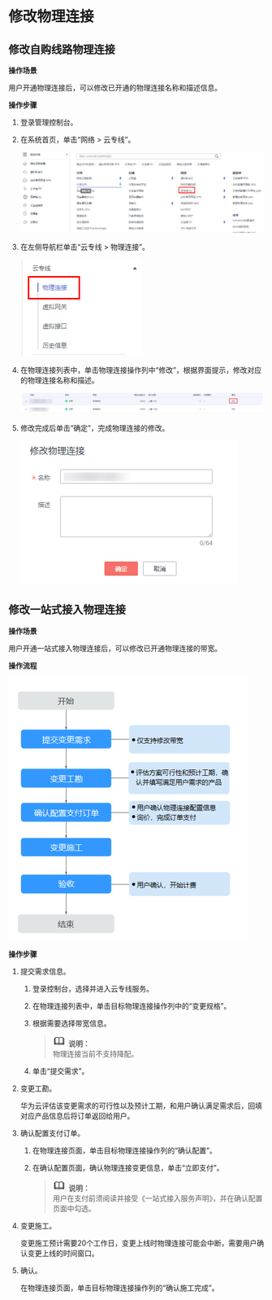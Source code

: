 # 修改物理连接<a name="dc_04_0202"></a>

## 修改自购线路物理连接<a name="section13177323162813"></a>

**操作场景**

用户开通物理连接后，可以修改已开通的物理连接名称和描述信息。

**操作步骤**

1.  登录管理控制台。
2.  在系统首页，单击“网络 \> 云专线”。

    ![](figures/zh-cn_image_0210028409.png)

3.  在左侧导航栏单击“云专线 \> 物理连接”。

    ![](figures/zh-cn_image_0210028410.png)

4.  在物理连接列表中，单击物理连接操作列中“修改”，根据界面提示，修改对应的物理连接名称和描述。

    ![](figures/zh-cn_image_0210028161.png)

5.  修改完成后单击“确定”，完成物理连接的修改。

    ![](figures/zh-cn_image_0210028407.png)


## 修改一站式接入物理连接<a name="section12265194932913"></a>

**操作场景**

用户开通一站式接入物理连接后，可以修改已开通物理连接的带宽。

**操作流程**

![](figures/zh-cn_image_0212711571.png)

**操作步骤**

1.  提交需求信息。
    1.  登录控制台，选择并进入云专线服务。
    2.  在物理连接列表中，单击目标物理连接操作列中的“变更规格”。
    3.  根据需要选择带宽信息。

        >![](public_sys-resources/icon-note.gif) **说明：**   
        >物理连接当前不支持降配。  

    4.  单击“提交需求”。

2.  变更工勘。

    华为云评估该变更需求的可行性以及预计工期，和用户确认满足需求后，回填对应产品信息后将订单返回给用户。

3.  确认配置支付订单。
    1.  在物理连接页面，单击目标物理连接操作列的“确认配置”。
    2.  在确认配置页面，确认物理连接变更信息，单击“立即支付”。

        >![](public_sys-resources/icon-note.gif) **说明：**   
        >用户在支付前须阅读并接受《一站式接入服务声明》，并在确认配置页面中勾选。  


4.  变更施工。

    变更施工预计需要20个工作日，变更上线时物理连接可能会中断，需要用户确认变更上线的时间窗口。

5.  确认。

    在物理连接页面，单击目标物理连接操作列的“确认施工完成”。


